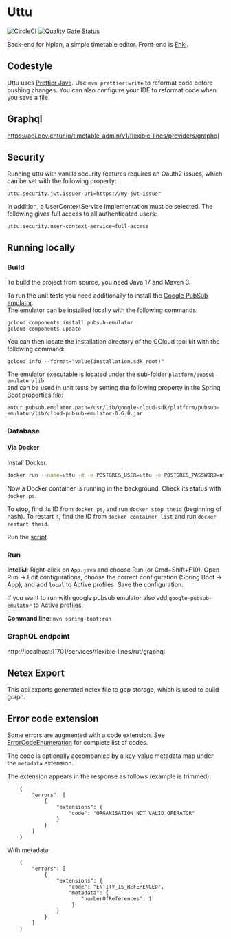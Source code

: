 # Uttu
[![CircleCI](https://dl.circleci.com/status-badge/img/gh/entur/uttu/tree/master.svg?style=svg&circle-token=a7e5de16c44926fd9d7dbb3e045dac39904005b2)](https://dl.circleci.com/status-badge/redirect/gh/entur/uttu/tree/master) [![Quality Gate Status](https://sonarcloud.io/api/project_badges/measure?project=entur_uttu&metric=alert_status)](https://sonarcloud.io/dashboard?id=entur_uttu)

Back-end for Nplan, a simple timetable editor. Front-end is [Enki](https://github.com/entur/enki).

## Codestyle
Uttu uses [Prettier Java](https://github.com/jhipster/prettier-java). Use `mvn prettier:write` to reformat code before
pushing changes. You can also configure your IDE to reformat code when you save a file. 

## Graphql 
https://api.dev.entur.io/timetable-admin/v1/flexible-lines/providers/graphql

## Security

Running uttu with vanilla security features requires an Oauth2 issues, which can be set with the following property:

    uttu.security.jwt.issuer-uri=https://my-jwt-issuer

In addition, a UserContextService implementation must be selected. The following gives full access to all authenticated users:

    uttu.security.user-context-service=full-access

## Running locally
### Build
To build the project from source, you need Java 17 and Maven 3.

To run the unit tests you need additionally to install the [Google PubSub emulator](https://cloud.google.com/pubsub/docs/emulator).  
The emulator can be installed locally with the following commands:
```
gcloud components install pubsub-emulator
gcloud components update
```
You can then locate the installation directory of the GCloud tool kit with the following command:

```
gcloud info --format="value(installation.sdk_root)"
```
The emulator executable is located under the sub-folder ```platform/pubsub-emulator/lib```  
and can be used in unit tests by setting the following property in the Spring Boot properties file:
```
entur.pubsub.emulator.path=/usr/lib/google-cloud-sdk/platform/pubsub-emulator/lib/cloud-pubsub-emulator-0.6.0.jar
```

### Database
#### Via Docker

Install Docker.

```bash
docker run --name=uttu -d -e POSTGRES_USER=uttu -e POSTGRES_PASSWORD=uttu -e POSTGRES_DB=uttu -p 5432:5432 -v db_local:/var/lib/postgresql --restart=always postgis/postgis:13-3.3
```

Now a Docker container is running in the background. Check its status with `docker ps`.

To stop, find its ID from `docker ps`, and run `docker stop theid` (beginning of hash). To restart it, find the ID from `docker container list` and run `docker restart theid`.

Run the [script](./src/main/resources/db_init.sh).

### Run
**IntelliJ**: Right-click on `App.java` and choose Run (or Cmd+Shift+F10). Open Run -> Edit configurations, choose the
correct configuration (Spring Boot -> App), and add `local` to Active profiles. Save the configuration.

If you want to run with google pubsub emulator also add `google-pubsub-emulator` to Active profiles.

**Command line**: `mvn spring-boot:run`

### GraphQL endpoint
http://localhost:11701/services/flexible-lines/rut/graphql

## Netex Export
This api exports generated netex file to gcp storage, which is used to build graph.

## Error code extension

Some errors are augmented with a code extension. See [ErrorCodeEnumeration](src/main/java/no/entur/uttu/error/ErrorCodeEnumeration.java) for complete list of codes.

The code is optionally accompanied by a key-value metadata map under the `metadata` extension.

The extension appears in the response as follows (example is trimmed):

        {
            "errors": [
                {
                    "extensions": {
                        "code": "ORGANISATION_NOT_VALID_OPERATOR"
                    }
                }
            ]
        }

With metadata: 
        
        {
            "errors": [
                {
                    "extensions": {
                        "code": "ENTITY_IS_REFERENCED",
                        "metadata": {
                            "numberOfReferences": 1
                         }
                    }
                }
            ]
        }
